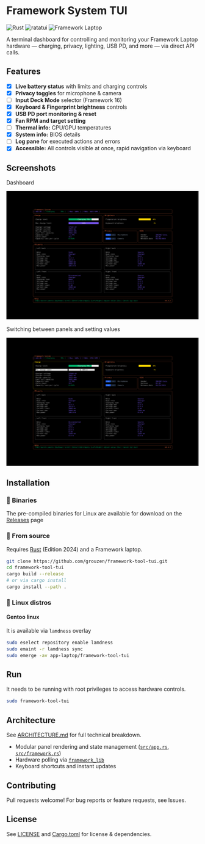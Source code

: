 # Framework System TUI

![Rust](https://img.shields.io/badge/lang-rust-orange) ![ratatui](https://img.shields.io/badge/ui-ratatui-blue) ![Framework Laptop](https://img.shields.io/badge/hardware-Framework--Laptop-success)  

A terminal dashboard for controlling and monitoring your Framework Laptop hardware — charging, privacy, lighting, USB PD, and more — via direct API calls.

## Features

- [x] **Live battery status** with limits and charging controls
- [x] **Privacy toggles** for microphone & camera
- [ ] **Input Deck Mode** selector (Framework 16)
- [x] **Keyboard & Fingerprint brightness** controls
- [x] **USB PD port monitoring & reset**
- [x] **Fan RPM and target setting**
- [ ] **Thermal info:** CPU/GPU temperatures
- [x] **System info:** BIOS details
- [ ] **Log pane** for executed actions and errors
- [x] **Accessible:** All controls visible at once, rapid navigation via keyboard

## Screenshots

Dashboard

![dashboard](/docs/screenshots/dashboard-mode.png)

Switching between panels and setting values

![adjust-value](/docs/screenshots/adjust-value.png)

## Installation

### :dvd: Binaries

The pre-compiled binaries for Linux are available for download on the [Releases](https://github.com/grouzen/framework-tool-tui/releases) page

### :memo: From source

Requires [Rust](https://rustup.rs/) (Edition 2024) and a Framework laptop.

```sh
git clone https://github.com/grouzen/framework-tool-tui.git
cd framework-tool-tui
cargo build --release
# or via cargo install
cargo install --path .
```

### :penguin: Linux distros

#### Gentoo linux

It is available via `lamdness` overlay

```sh
sudo eselect repository enable lamdness
sudo emaint -r lamdness sync
sudo emerge -av app-laptop/framework-tool-tui
```


## Run

It needs to be running with root privileges to access hardware controls.

```sh
sudo framework-tool-tui
```

## Architecture

See [ARCHITECTURE.md](docs/ARCHITECTURE.md) for full technical breakdown.  
- Modular panel rendering and state management ([`src/app.rs`](src/app.rs:1), [`src/framework.rs`](src/framework.rs:1))
- Hardware polling via [`framework_lib`](https://github.com/FrameworkComputer/framework-system)
- Keyboard shortcuts and instant updates

## Contributing

Pull requests welcome! For bug reports or feature requests, see Issues.

## License

See [LICENSE](LICENSE) and [Cargo.toml](Cargo.toml:1) for license & dependencies.

